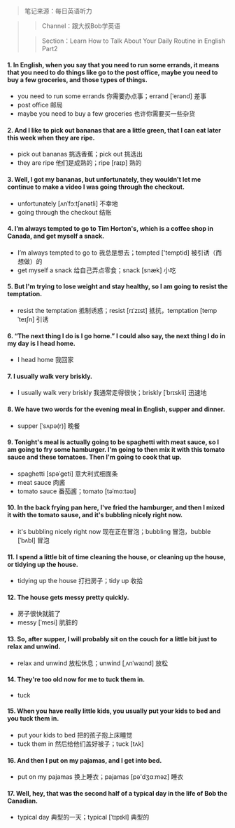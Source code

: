 > 笔记来源：每日英语听力

> > Channel：跟大叔Bob学英语
>
> > Section：Learn How to Talk About Your Daily Routine in English Part2

#### 1. In English, when you say that you need to run some errands, it means that you need to do things like go to the post office, maybe you need to buy a few groceries, and those types of things.

- you need to run some errands 你需要办点事；errand [ˈerənd] 差事
- post office 邮局
- maybe you need to buy a few groceries 也许你需要买一些杂货

#### 2. And I like to pick out bananas that are a little green, that I can eat later this week when they are ripe.

- pick out bananas 挑选香蕉；pick out 挑选出
- they are ripe 他们是成熟的；ripe [raɪp] 熟的

#### 3. Well, I got my bananas, but unfortunately, they wouldn't let me continue to make a video I was going through the checkout.

- unfortunately [ʌnˈfɔːtʃənətli] 不幸地
- going through the checkout 结账

#### 4. I’m always tempted to go to Tim Horton's, which is a coffee shop in Canada, and get myself a snack.

- I’m always tempted to go to 我总是想去；tempted ['temptid] 被引诱（而想做）的
- get myself a snack 给自己弄点零食；snack [snæk] 小吃

#### 5. But I'm trying to lose weight and stay healthy, so I am going to resist the temptation.

- resist the temptation 抵制诱惑；resist [rɪˈzɪst] 抵抗，temptation [tempˈteɪʃn] 引诱

#### 6. “The next thing I do is I go home.” I could also say, the next thing I do in my day is I head home.

- I head home 我回家

#### 7. I usually walk very briskly.

- I usually walk very briskly 我通常走得很快；briskly [ˈbrɪskli] 迅速地

#### 8. We have two words for the evening meal in English, supper and dinner.

- supper [ˈsʌpə(r)] 晚餐

#### 9. Tonight's meal is actually going to be spaghetti with meat sauce, so I am going to fry some hamburger. I'm going to then mix it with this tomato sauce and these tomatoes. Then I'm going to cook that up.

- spaghetti [spəˈɡeti] 意大利式细面条
- meat sauce 肉酱
- tomato sauce 番茄酱；tomato [təˈmɑːtəʊ]

#### 10. In the back frying pan here, I've fried the hamburger, and then I mixed it with the tomato sause, and it's bubbling nicely right now.

- it's bubbling nicely right now 现在正在冒泡；bubbling 冒泡，bubble [ˈbʌbl] 冒泡

#### 11. I spend a little bit of time cleaning the house, or cleaning up the house, or tidying up the house.

- tidying up the house 打扫房子；tidy up 收拾

#### 12. The house gets messy pretty quickly.

- 房子很快就脏了
- messy [ˈmesi] 肮脏的

#### 13. So, after supper, I will probably sit on the couch for a little bit just to relax and unwind.

- relax and unwind 放松休息；unwind [ˌʌnˈwaɪnd] 放松

#### 14. They're too old now for me to tuck them in.

- tuck

#### 15. When you have really little kids, you usually put your kids to bed and you tuck them in.

- put your kids to bed 把的孩子抱上床睡觉
- tuck them in 然后给他们盖好被子；tuck [tʌk]

#### 16. And then I put on my pajamas, and I get into bed.

- put on my pajamas 换上睡衣；pajamas [pə'dʒɑːməz] 睡衣

#### 17. Well, hey, that was the second half of a typical day in the life of Bob the Canadian.

- typical day 典型的一天；typical [ˈtɪpɪkl] 典型的